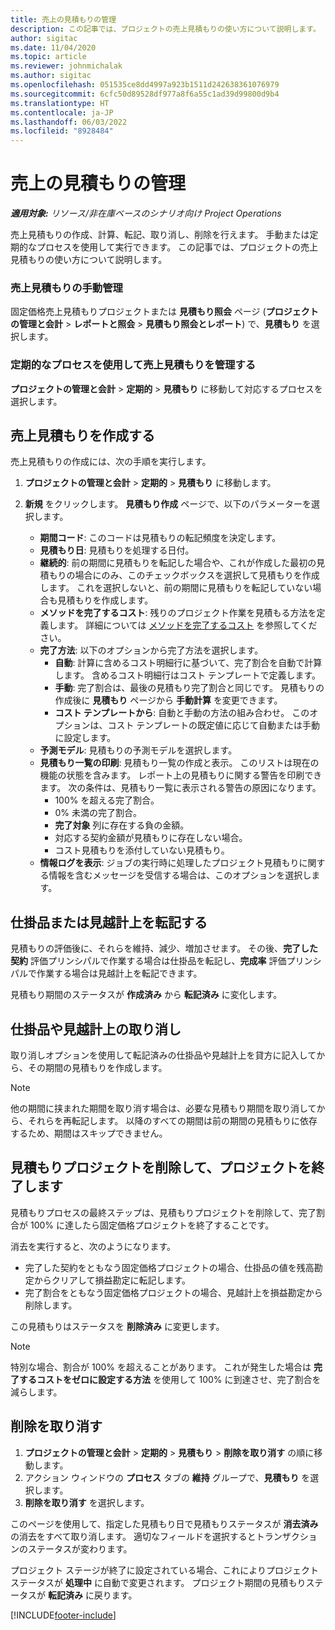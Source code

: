 ```yaml
---
title: 売上の見積もりの管理
description: この記事では、プロジェクトの売上見積もりの使い方について説明します。
author: sigitac
ms.date: 11/04/2020
ms.topic: article
ms.reviewer: johnmichalak
ms.author: sigitac
ms.openlocfilehash: 051535ce8dd4997a923b1511d242638361076979
ms.sourcegitcommit: 6cfc50d89528df977a8f6a55c1ad39d99800d9b4
ms.translationtype: HT
ms.contentlocale: ja-JP
ms.lasthandoff: 06/03/2022
ms.locfileid: "8928484"
---
```

# <a name="manage-revenue-estimates"></a>売上の見積もりの管理

_**適用対象:** リソース/非在庫ベースのシナリオ向け Project Operations_

売上見積もりの作成、計算、転記、取り消し、削除を行えます。 手動または定期的なプロセスを使用して実行できます。 この記事では、プロジェクトの売上見積もりの使い方について説明します。

### <a name="manage-revenue-estimates-manually"></a>売上見積もりの手動管理

固定価格売上見積もりプロジェクトまたは **見積もり照会** ページ (**プロジェクトの管理と会計** > **レポートと照会** > **見積もり照会とレポート**) で、**見積もり** を選択します。

### <a name="manage-revenue-estimates-using-a-periodic-process"></a>定期的なプロセスを使用して売上見積もりを管理する

**プロジェクトの管理と会計** > **定期的** > **見積もり** に移動して対応するプロセスを選択します。

## <a name="create-a-revenue-estimate"></a>売上見積もりを作成する

売上見積もりの作成には、次の手順を実行します。 

1. **プロジェクトの管理と会計** > **定期的** > **見積もり** に移動します。
2. **新規** をクリックします。 **見積もり作成** ページで、以下のパラメーターを選択します。

   - **期間コード**: このコードは見積もりの転記頻度を決定します。
   - **見積もり日**: 見積もりを処理する日付。
   - **継続的**: 前の期間に見積もりを転記した場合や、これが作成した最初の見積もりの場合にのみ、このチェックボックスを選択して見積もりを作成します。 これを選択しないと、前の期間に見積もりを転記していない場合も見積もりを作成します。
   - **メソッドを完了するコスト**: 残りのプロジェクト作業を見積もる方法を定義します。 詳細については [メソッドを完了するコスト](cost-complete-methods.md) を参照してください。
   - **完了方法**: 以下のオプションから完了方法を選択します。
     - **自動**: 計算に含めるコスト明細行に基づいて、完了割合を自動で計算します。 含めるコスト明細行はコスト テンプレートで定義します。
     - **手動**: 完了割合は、最後の見積もり完了割合と同じです。 見積もりの作成後に **見積もり** ページから **手動計算** を変更できます。
     - **コスト テンプレートから**: 自動と手動の方法の組み合わせ。 このオプションは、コスト テンプレートの既定値に応じて自動または手動に設定します。
   - **予測モデル**: 見積もりの予測モデルを選択します。
   - **見積もり一覧の印刷**: 見積もり一覧の作成と表示。 このリストは現在の機能の状態を含みます。 レポート上の見積もりに関する警告を印刷できます。 次の条件は、見積もり一覧に表示される警告の原因になります。
     - 100% を超える完了割合。
     - 0% 未満の完了割合。
     - **完了対象** 列に存在する負の金額。
     - 対応する契約金額が見積もりに存在しない場合。
     - コスト見積もりを添付していない見積もり。
   - **情報ログを表示**: ジョブの実行時に処理したプロジェクト見積もりに関する情報を含むメッセージを受信する場合は、このオプションを選択します。


## <a name="post-wip-or-accruals"></a>仕掛品または見越計上を転記する

見積もりの評価後に、それらを維持、減少、増加させます。 その後、**完了した契約** 評価プリンシパルで作業する場合は仕掛品を転記し、**完成率** 評価プリンシパルで作業する場合は見越計上を転記できます。
  
見積もり期間のステータスが **作成済み** から **転記済み** に変化します。

## <a name="reverse-wip-or-accruals"></a>仕掛品や見越計上の取り消し

取り消しオプションを使用して転記済みの仕掛品や見越計上を貸方に記入してから、その期間の見積もりを作成します。

> [!NOTE]
> 他の期間に挟まれた期間を取り消す場合は、必要な見積もり期間を取り消してから、それらを再転記します。 以降のすべての期間は前の期間の見積もりに依存するため、期間はスキップできません。

## <a name="eliminate-the-estimate-project-and-finish-the-project"></a>見積もりプロジェクトを削除して、プロジェクトを終了します

見積もりプロセスの最終ステップは、見積もりプロジェクトを削除して、完了割合が 100% に達したら固定価格プロジェクトを終了することです。

消去を実行すると、次のようになります。

- 完了した契約をともなう固定価格プロジェクトの場合、仕掛品の値を残高勘定からクリアして損益勘定に転記します。
- 完了割合をともなう固定価格プロジェクトの場合、見越計上を損益勘定から削除します。

この見積もりはステータスを **削除済み** に変更します。

> [!NOTE]
> 特別な場合、割合が 100% を超えることがあります。 これが発生した場合は **完了するコストをゼロに設定する方法** を使用して 100% に到達させ、完了割合を減らします。

## <a name="reverse-elimination"></a>削除を取り消す

1. **プロジェクトの管理と会計** > **定期的** > **見積もり** > **削除を取り消す** の順に移動します。 
2. アクション ウィンドウの **プロセス** タブの **維持** グループで、**見積もり** を選択します。 
3. **削除を取り消す** を選択します。

このページを使用して、指定した見積もり日で見積もりステータスが **消去済み** の消去をすべて取り消します。 適切なフィールドを選択するとトランザクションのステータスが変わります。

プロジェクト ステージが終了に設定されている場合、これによりプロジェクト ステータスが **処理中** に自動で変更されます。 プロジェクト期間の見積もりステータスが **転記済み** に戻ります。


[!INCLUDE[footer-include](../includes/footer-banner.md)]